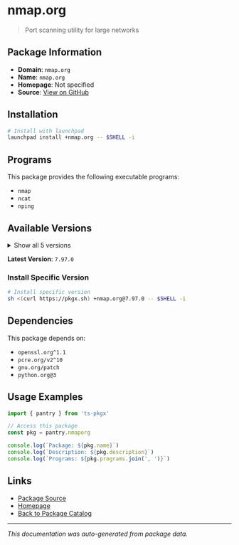 # nmap.org

> Port scanning utility for large networks

## Package Information

- **Domain**: `nmap.org`
- **Name**: `nmap.org`
- **Homepage**: Not specified
- **Source**: [View on GitHub](https://github.com/pkgxdev/pantry/tree/main/projects/nmap.org/package.yml)

## Installation

```bash
# Install with launchpad
launchpad install +nmap.org -- $SHELL -i
```

## Programs

This package provides the following executable programs:

- `nmap`
- `ncat`
- `nping`

## Available Versions

<details>
<summary>Show all 5 versions</summary>

- `7.97.0`, `7.96.0`, `7.95.0`, `7.94.0`, `7.93.0`

</details>

**Latest Version**: `7.97.0`

### Install Specific Version

```bash
# Install specific version
sh <(curl https://pkgx.sh) +nmap.org@7.97.0 -- $SHELL -i
```

## Dependencies

This package depends on:

- `openssl.org^1.1`
- `pcre.org/v2^10`
- `gnu.org/patch`
- `python.org@3`

## Usage Examples

```typescript
import { pantry } from 'ts-pkgx'

// Access this package
const pkg = pantry.nmaporg

console.log(`Package: ${pkg.name}`)
console.log(`Description: ${pkg.description}`)
console.log(`Programs: ${pkg.programs.join(', ')}`)
```

## Links

- [Package Source](https://github.com/pkgxdev/pantry/tree/main/projects/nmap.org/package.yml)
- [Homepage](#)
- [Back to Package Catalog](../package-catalog.md)

---

*This documentation was auto-generated from package data.*
